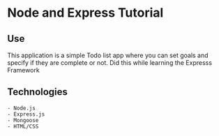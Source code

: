 # Node and Express Tutorial

## Use

This application is a simple Todo list app where you can set goals and specify if they are complete or not.
Did this while learning the Expresss Framework

## Technologies

    - Node.js
    - Express.js
    - Mongoose
    - HTML/CSS
